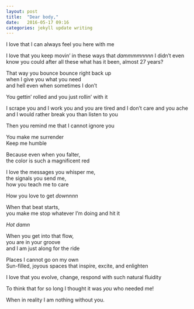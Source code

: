 ```yaml
---
layout: post
title:  "Dear body,"
date:   2016-05-17 09:16
categories: jekyll update writing
---
```

I love that I can always feel you here with me  

I love that you keep movin’ in these ways that *dammmmnnnn*
I didn’t even know you could after all these
what has it been, almost 27 years?   

That way you bounce bounce right back up   
when I give you what you need   
and hell even when sometimes I don’t  

You gettin’ rolled and you just rollin’ with it   

I scrape you and I work you and you are tired and I don’t care and you ache and I would   rather break you than listen to you  

Then you remind me that I cannot ignore you  

You make me surrender  
Keep me humble  

Because even when you falter,   
the color is such a magnificent red   

I love the messages you whisper me,   
the signals you send me,   
how you teach me to care  

How you love to get *downnnn*   

When that beat starts,   
you make me stop whatever I’m doing and hit it  

*Hot damn*  

When you get into that flow,   
you are in your groove   
and I am just along for the ride  

Places I cannot go on my own  
Sun-filled, joyous spaces that inspire, excite, and enlighten  

I love that you evolve, change, respond with such natural fluidity  

To think that for so long I thought it was *you* who needed me!  

When in reality I am nothing without you.   
